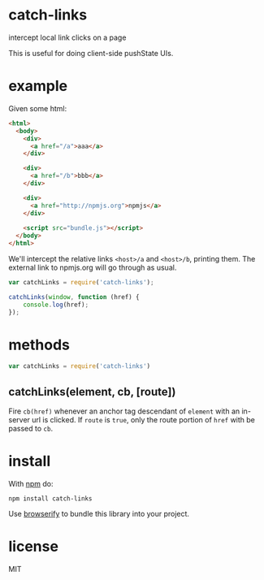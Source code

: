 # catch-links

intercept local link clicks on a page

This is useful for doing client-side pushState UIs.

# example

Given some html:

``` html
<html>
  <body>
    <div>
      <a href="/a">aaa</a>
    </div>

    <div>
      <a href="/b">bbb</a>
    </div>

    <div>
      <a href="http://npmjs.org">npmjs</a>
    </div>
    
    <script src="bundle.js"></script>
  </body>
</html>
```

We'll intercept the relative links `<host>/a` and `<host>/b`, printing them. The external link to npmjs.org will go through as usual.

``` js
var catchLinks = require('catch-links');

catchLinks(window, function (href) {
    console.log(href);
});
```

# methods

``` js
var catchLinks = require('catch-links')
```

## catchLinks(element, cb, [route])

Fire `cb(href)` whenever an anchor tag descendant of `element` with an in-server url is clicked. If `route` is `true`, only the route portion of `href` with be passed to `cb`.

# install

With [npm](https://npmjs.org) do:

```
npm install catch-links
```

Use [browserify](http://browserify.org) to bundle this library into your
project.

# license

MIT
